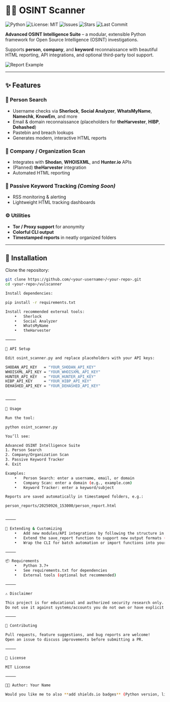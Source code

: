 # 🕵️‍♂️ OSINT Scanner 

![Python](https://img.shields.io/badge/python-3.7%2B-blue.svg)
![License: MIT](https://img.shields.io/badge/License-MIT-yellow.svg)
![Issues](https://img.shields.io/github/issues/<your-username>/<your-repo>)
![Stars](https://img.shields.io/github/stars/<your-username>/<your-repo>?style=social)
![Last Commit](https://img.shields.io/github/last-commit/<your-username>/<your-repo>)

**Advanced OSINT Intelligence Suite** – a modular, extensible Python framework for Open Source Intelligence (OSINT) investigations.  

Supports **person**, **company**, and **keyword** reconnaissance with beautiful HTML reporting, API integrations, and optional third-party tool support.  

![Report Example](https://user-images.githubusercontent.com/your-username/sample-report.png)

---

## ✨ Features

### 👤 Person Search
- Username checks via **Sherlock**, **Social Analyzer**, **WhatsMyName**, **Namechk**, **KnowEm**, and more  
- Email & domain reconnaissance (placeholders for **theHarvester**, **HIBP**, **Dehashed**)  
- Pastebin and breach lookups  
- Generates modern, interactive HTML reports  

### 🏢 Company / Organization Scan
- Integrates with **Shodan**, **WHOISXML**, and **Hunter.io** APIs  
- (Planned) **theHarvester** integration  
- Automated HTML reporting  

### 🔎 Passive Keyword Tracking *(Coming Soon)*
- RSS monitoring & alerting  
- Lightweight HTML tracking dashboards  

### ⚙️ Utilities
- **Tor / Proxy support** for anonymity  
- **Colorful CLI output**  
- **Timestamped reports** in neatly organized folders  

---

## 🚀 Installation

Clone the repository:
```bash
git clone https://github.com/<your-username>/<your-repo>.git
cd <your-repo>/vulscanner

Install dependencies:

pip install -r requirements.txt

Install recommended external tools:
	•	Sherlock
	•	Social Analyzer
	•	WhatsMyName
	•	theHarvester

⸻

🔑 API Setup

Edit osint_scanner.py and replace placeholders with your API keys:

SHODAN_API_KEY   = "YOUR_SHODAN_API_KEY"
WHOISXML_API_KEY = "YOUR_WHOISXML_API_KEY"
HUNTER_API_KEY   = "YOUR_HUNTER_API_KEY"
HIBP_API_KEY     = "YOUR_HIBP_API_KEY"
DEHASHED_API_KEY = "YOUR_DEHASHED_API_KEY"


⸻

📖 Usage

Run the tool:

python osint_scanner.py

You’ll see:

Advanced OSINT Intelligence Suite
1. Person Search
2. Company/Organization Scan
3. Passive Keyword Tracker
4. Exit

Examples:
	•	Person Search: enter a username, email, or domain
	•	Company Scan: enter a domain (e.g., example.com)
	•	Keyword Tracker: enter a keyword/subject

Reports are saved automatically in timestamped folders, e.g.:

person_reports/20250926_153000/person_report.html


⸻

🧩 Extending & Customizing
	•	Add new modules/API integrations by following the structure in osint_scanner.py.
	•	Extend the save_report function to support new output formats (PDF, Markdown, etc).
	•	Wrap the CLI for batch automation or import functions into your own projects.

⸻

📦 Requirements
	•	Python 3.7+
	•	See requirements.txt for dependencies
	•	External tools (optional but recommended)

⸻

⚠️ Disclaimer

This project is for educational and authorized security research only.
Do not use it against systems/accounts you do not own or have explicit permission to test.

⸻

🤝 Contributing

Pull requests, feature suggestions, and bug reports are welcome!
Open an issue to discuss improvements before submitting a PR.

⸻

📜 License

MIT License

⸻

👨‍💻 Author: Your Name

Would you like me to also **add shields.io badges** (Python version, license, stars, issues, etc.) at the top to make it look even more professional?
